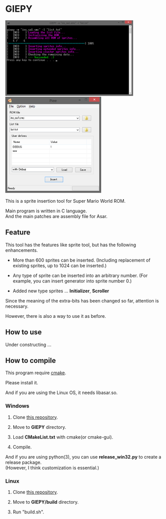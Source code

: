 # GIEPY

![cui interface](pic/giepy_cui.png) ![gui interface](pic/piee_gui.png)

This is a sprite insertion tool for Super Mario World ROM.

Main program is written in C language.  
And the main patches are assembly file for Asar.


## Feature

This tool has the features like sprite tool, but has the following enhancements.

- More than 600 sprites can be inserted. (Including replacement of existing sprites, up to 1024 can be inserted.)

- Any type of sprite can be inserted into an arbitrary number. (For example, you can insert generator into sprite number 0.)

- Added new type sprites ... **Initializer**, **Scroller**


Since the meaning of the extra-bits has been changed so far, attention is necessary.

However, there is also a way to use it as before.



## How to use

Under constructing ...


## How to compile

This program require [cmake](https://cmake.org).

Please install it.

And if you are using the Linux OS, it needs libasar.so.

### Windows

1. Clone [this repository](https://github.com/boldowa/smw-utils).

2. Move to **GIEPY** directory.

3. Load **CMakeList.txt** with cmake(or cmake-gui).

4. Compile.

And if you are using python(3), you can use **release\_win32.py** to create a release package.  
(However, I think customization is essential.)

### Linux

1. Clone [this repository](https://github.com/boldowa/smw-utils).

2. Move to **GIEPY/build** directory.

3. Run "build.sh".


